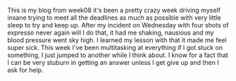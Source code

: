 This is my blog from week08 it's been a pretty
crazy week driving myself insane trying to meet 
all the deadlines as much as possible with very
little sleep to try and keep up. After my incident
on Wednesday with four shots of expresso never 
again will I do that, it had me shaking, nausious
and my blood pressure went sky high. I learned my
lesson with that it made me feel super sick. 
This week I've been multitasking at everything
if I got stuck on something, I just jumped to 
another while I think about. I know for a fact that
I can be very stuburn in getting an answer unless
I get give up and then I ask for help.   